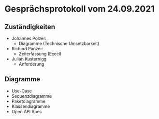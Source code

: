 # Gesprächsprotokoll vom 24.09.2021

## Zuständigkeiten

-   Johannes Polzer:
    -   Diagramme (Technische Umsetzbarkeit)
-   Richard Panzer:
    -   Zeiterfassung (Excel)
-   Julian Kusternigg
    -   Anforderung

## Diagramme

-   Use-Case
-   Sequenzdiagramme
-   Paketdiagramme
-   Klassendiagramme
-   Open API Spec
